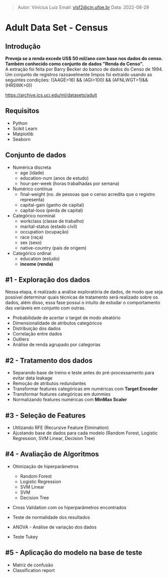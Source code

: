 > Autor: Vinícius Luiz
> Email: vlsf2@cin.ufpe.br
> Data: 2022-08-29

# Adult Data Set - Census

## Introdução

**Preveja se a renda excede US$ 50 mil/ano com base nos dados do censo. Também conhecido como conjunto de dados "Renda do Censo".**  
A extração foi feita por Barry Becker do banco de dados do Censo de 1994. Um conjunto de registros razoavelmente limpos foi extraído usando as seguintes condições: ((AAGE>16) && (AGI>100) && (AFNLWGT>1)&& (HRSWK>0))  

https://archive.ics.uci.edu/ml/datasets/adult

## Requisitos
- Python
- Scikit Learn
- Matplotlib
- Seaborn

## Conjunto de dados
- Numérica discreta
	- age (idade)
	- education-num (anos de estudo)
	- hour-per-week (horas trabalhadas por semana)
- Numérico contínua
	- final-weight (no. de pessoas que o censo acredita que o registro representa)
	- capital-gain (ganho de capital)
	- capital-loos (perda de capital)
- Categórico norminal
	- workclass (classe de trabalho)
	- marital-status (estado civíl)
	- occupation (ocupação)
	- race (raça) 
	- sex (sexo)
	- native-country (país de origem)
- Categórico ordinal
	- education (estudo)
	- **income (renda)**

## #1 - Exploração dos dados
Nessa etapa, é realizado a análise exploratória de dados, de modo que seja possível determinar quais técnicas de tratamento será realizado sobre os dados, além disso, essa fase possui o intuito de estudar o comportamento das variáveis em conjunto com outras.
- Probabilidade de acertar o target de modo aleatório
- Dimensionalidade de atributos categóricos
- Distribuição dos dados
- Correlação entre dados
- Outliers
- Análise de renda agrupado por categorias

## #2 - Tratamento dos dados
- Separando base de treino e teste antes do pré-processamento para evitar data leakage
- Remoção de atributos redundantes
- Transformar features categóricas em numéricas com **Target Encoder**
- Transformar features categóricas em dummies
- Normalizando features numéricas com **MinMax Scaler**

## #3 - Seleção de Features
- Utilizando RFE (Recursive Feature Elimination)
- Ajustando base de dados para cada modelo (Random Forest, Logistic Regression, SVM Linear, Decision Tree)

## #4 - Avaliação de Algoritmos
- Otimização de hiperparâmetros
  - Random Forest
  - Logistic Regression
  - SVM Linear
  - SVM
  - Decision Tree

- Cross Validation com os hiperparâmetros encontrados
- Teste de normalidade dos resultados
- ANOVA - Análise de variação dos dados
- Teste Tukey

## #5 - Aplicação do modelo na base de teste
- Matriz de confusão
- Classification report